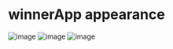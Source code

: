 # winnerApp appearance

![image](https://user-images.githubusercontent.com/60195785/110855658-b9120200-82c7-11eb-871b-98b3edbd139c.png)
![image](https://user-images.githubusercontent.com/60195785/110855726-ccbd6880-82c7-11eb-9339-ea878a1748fc.png)
![image](https://user-images.githubusercontent.com/60195785/110855755-d515a380-82c7-11eb-820f-4a7c871225f0.png)
